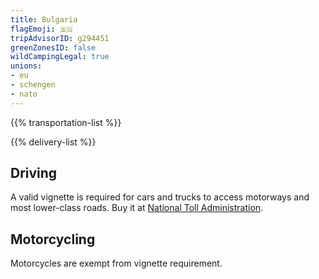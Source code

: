 ```yaml
---
title: Bulgaria
flagEmoji: 🇧🇬
tripAdvisorID: g294451
greenZonesID: false
wildCampingLegal: true
unions:
- eu
- schengen
- nato
---
```


{{% transportation-list %}}

{{% delivery-list %}}

## Driving

A valid vignette is required for cars and trucks to access motorways and most lower-class roads. Buy it at [National Toll Administration](https://www.bgtoll.bg/en/).

## Motorcycling

Motorcycles are exempt from vignette requirement.

